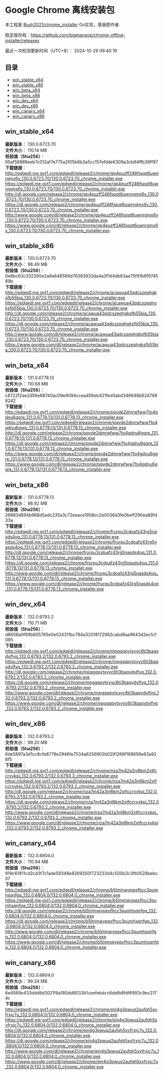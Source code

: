 # Google Chrome 离线安装包
本工程是 [Bush2021/chrome_installer](https://github.com/Bush2021/chrome_installer) Go实现，感谢原作者

稳定版存档：<https://github.com/bigmangos/chrome-offline-installer/releases>

最近一次检测更新时间（UTC+8）：
2024-10-29 09:40:19

## 目录
* [win_stable_x64](https://github.com/bigmangos/chrome-offline-installer?tab=readme-ov-file#win_stable_x64)
* [win_stable_x86](https://github.com/bigmangos/chrome-offline-installer?tab=readme-ov-file#win_stable_x86)
* [win_beta_x64](https://github.com/bigmangos/chrome-offline-installer?tab=readme-ov-file#win_beta_x64)
* [win_beta_x86](https://github.com/bigmangos/chrome-offline-installer?tab=readme-ov-file#win_beta_x86)
* [win_dev_x64](https://github.com/bigmangos/chrome-offline-installer?tab=readme-ov-file#win_dev_x64)
* [win_dev_x86](https://github.com/bigmangos/chrome-offline-installer?tab=readme-ov-file#win_dev_x86)
* [win_canary_x64](https://github.com/bigmangos/chrome-offline-installer?tab=readme-ov-file#win_canary_x64)
* [win_canary_x86](https://github.com/bigmangos/chrome-offline-installer?tab=readme-ov-file#win_canary_x86)

## win_stable_x64
**最新版本**： 130.0.6723.70  
**文件大小**： 110.14 MB  
**校验值（Sha256）**： 95af56889eeb7c012af7e775a2f05b6b3a5cc157efdde6309a3cb94ffb39ff87  
**下载链接**：
http://edgedl.me.gvt1.com/edgedl/release2/chrome/gp4euzff246fspqt6uwnrqmx6y_130.0.6723.70/130.0.6723.70_chrome_installer.exe
https://edgedl.me.gvt1.com/edgedl/release2/chrome/gp4euzff246fspqt6uwnrqmx6y_130.0.6723.70/130.0.6723.70_chrome_installer.exe
http://dl.google.com/release2/chrome/gp4euzff246fspqt6uwnrqmx6y_130.0.6723.70/130.0.6723.70_chrome_installer.exe
https://dl.google.com/release2/chrome/gp4euzff246fspqt6uwnrqmx6y_130.0.6723.70/130.0.6723.70_chrome_installer.exe
http://www.google.com/dl/release2/chrome/gp4euzff246fspqt6uwnrqmx6y_130.0.6723.70/130.0.6723.70_chrome_installer.exe
https://www.google.com/dl/release2/chrome/gp4euzff246fspqt6uwnrqmx6y_130.0.6723.70/130.0.6723.70_chrome_installer.exe
## win_stable_x86
**最新版本**： 130.0.6723.70  
**文件大小**： 98.49 MB  
**校验值（Sha256）**： 0e8bc63c332260e2a9a648569d76383833da4a3f1d4db63ae75f91b6f974589b  
**下载链接**：
http://edgedl.me.gvt1.com/edgedl/release2/chrome/acawua43qdcszeqhgksfb55bia_130.0.6723.70/130.0.6723.70_chrome_installer.exe
https://edgedl.me.gvt1.com/edgedl/release2/chrome/acawua43qdcszeqhgksfb55bia_130.0.6723.70/130.0.6723.70_chrome_installer.exe
http://dl.google.com/release2/chrome/acawua43qdcszeqhgksfb55bia_130.0.6723.70/130.0.6723.70_chrome_installer.exe
https://dl.google.com/release2/chrome/acawua43qdcszeqhgksfb55bia_130.0.6723.70/130.0.6723.70_chrome_installer.exe
http://www.google.com/dl/release2/chrome/acawua43qdcszeqhgksfb55bia_130.0.6723.70/130.0.6723.70_chrome_installer.exe
https://www.google.com/dl/release2/chrome/acawua43qdcszeqhgksfb55bia_130.0.6723.70/130.0.6723.70_chrome_installer.exe
## win_beta_x64
**最新版本**： 131.0.6778.13  
**文件大小**： 110.68 MB  
**校验值（Sha256）**： c8722f2ae2d56e68740ac09e9094ccea456eb421fed3abd346646b6247888242  
**下载链接**：
http://edgedl.me.gvt1.com/edgedl/release2/chrome/pqvde2dmrwfww7to4gdnu6ggre_131.0.6778.13/131.0.6778.13_chrome_installer.exe
https://edgedl.me.gvt1.com/edgedl/release2/chrome/pqvde2dmrwfww7to4gdnu6ggre_131.0.6778.13/131.0.6778.13_chrome_installer.exe
http://dl.google.com/release2/chrome/pqvde2dmrwfww7to4gdnu6ggre_131.0.6778.13/131.0.6778.13_chrome_installer.exe
https://dl.google.com/release2/chrome/pqvde2dmrwfww7to4gdnu6ggre_131.0.6778.13/131.0.6778.13_chrome_installer.exe
http://www.google.com/dl/release2/chrome/pqvde2dmrwfww7to4gdnu6ggre_131.0.6778.13/131.0.6778.13_chrome_installer.exe
https://www.google.com/dl/release2/chrome/pqvde2dmrwfww7to4gdnu6ggre_131.0.6778.13/131.0.6778.13_chrome_installer.exe
## win_beta_x86
**最新版本**： 131.0.6778.13  
**文件大小**： 98.92 MB  
**校验值（Sha256）**： 26883d894b968d5adc235a3c72eeace1958cc2e0036d3fe0beff290ea89fd33a  
**下载链接**：
http://edgedl.me.gvt1.com/edgedl/release2/chrome/frurpu3cdoafz43rg5nasds4oq_131.0.6778.13/131.0.6778.13_chrome_installer.exe
https://edgedl.me.gvt1.com/edgedl/release2/chrome/frurpu3cdoafz43rg5nasds4oq_131.0.6778.13/131.0.6778.13_chrome_installer.exe
http://dl.google.com/release2/chrome/frurpu3cdoafz43rg5nasds4oq_131.0.6778.13/131.0.6778.13_chrome_installer.exe
https://dl.google.com/release2/chrome/frurpu3cdoafz43rg5nasds4oq_131.0.6778.13/131.0.6778.13_chrome_installer.exe
http://www.google.com/dl/release2/chrome/frurpu3cdoafz43rg5nasds4oq_131.0.6778.13/131.0.6778.13_chrome_installer.exe
https://www.google.com/dl/release2/chrome/frurpu3cdoafz43rg5nasds4oq_131.0.6778.13/131.0.6778.13_chrome_installer.exe
## win_dev_x64
**最新版本**： 132.0.6793.2  
**文件大小**： 110.71 MB  
**校验值（Sha256）**： d8608a0f69b605765e0e024311bc784a32018172982cabd8aa9643d2ec1c1065  
**下载链接**：
http://edgedl.me.gvt1.com/edgedl/release2/chrome/mpggqpytxyyc6tj3baqydvlfvq_132.0.6793.2/132.0.6793.2_chrome_installer.exe
https://edgedl.me.gvt1.com/edgedl/release2/chrome/mpggqpytxyyc6tj3baqydvlfvq_132.0.6793.2/132.0.6793.2_chrome_installer.exe
http://dl.google.com/release2/chrome/mpggqpytxyyc6tj3baqydvlfvq_132.0.6793.2/132.0.6793.2_chrome_installer.exe
https://dl.google.com/release2/chrome/mpggqpytxyyc6tj3baqydvlfvq_132.0.6793.2/132.0.6793.2_chrome_installer.exe
http://www.google.com/dl/release2/chrome/mpggqpytxyyc6tj3baqydvlfvq_132.0.6793.2/132.0.6793.2_chrome_installer.exe
https://www.google.com/dl/release2/chrome/mpggqpytxyyc6tj3baqydvlfvq_132.0.6793.2/132.0.6793.2_chrome_installer.exe
## win_dev_x86
**最新版本**： 132.0.6793.2  
**文件大小**： 99.20 MB  
**校验值（Sha256）**： 6de5897a3d1cc8cfe8778e2946fe7534a6256902b0291268f168656e63a926f5  
**下载链接**：
http://edgedl.me.gvt1.com/edgedl/release2/chrome/nza7m42a3nl6km2xtfccrxvkpi_132.0.6793.2/132.0.6793.2_chrome_installer.exe
https://edgedl.me.gvt1.com/edgedl/release2/chrome/nza7m42a3nl6km2xtfccrxvkpi_132.0.6793.2/132.0.6793.2_chrome_installer.exe
http://dl.google.com/release2/chrome/nza7m42a3nl6km2xtfccrxvkpi_132.0.6793.2/132.0.6793.2_chrome_installer.exe
https://dl.google.com/release2/chrome/nza7m42a3nl6km2xtfccrxvkpi_132.0.6793.2/132.0.6793.2_chrome_installer.exe
http://www.google.com/dl/release2/chrome/nza7m42a3nl6km2xtfccrxvkpi_132.0.6793.2/132.0.6793.2_chrome_installer.exe
https://www.google.com/dl/release2/chrome/nza7m42a3nl6km2xtfccrxvkpi_132.0.6793.2/132.0.6793.2_chrome_installer.exe
## win_canary_x64
**最新版本**： 132.0.6804.0  
**文件大小**： 110.94 MB  
**校验值（Sha256）**： 919c61811cd2cd3f7c1ade59348e8269350f723233d4c505b3c3fb0528bebc07  
**下载链接**：
http://edgedl.me.gvt1.com/edgedl/release2/chrome/b5lmjnwypexfhcc3pumhsqnfgq_132.0.6804.0/132.0.6804.0_chrome_installer.exe
https://edgedl.me.gvt1.com/edgedl/release2/chrome/b5lmjnwypexfhcc3pumhsqnfgq_132.0.6804.0/132.0.6804.0_chrome_installer.exe
http://dl.google.com/release2/chrome/b5lmjnwypexfhcc3pumhsqnfgq_132.0.6804.0/132.0.6804.0_chrome_installer.exe
https://dl.google.com/release2/chrome/b5lmjnwypexfhcc3pumhsqnfgq_132.0.6804.0/132.0.6804.0_chrome_installer.exe
http://www.google.com/dl/release2/chrome/b5lmjnwypexfhcc3pumhsqnfgq_132.0.6804.0/132.0.6804.0_chrome_installer.exe
https://www.google.com/dl/release2/chrome/b5lmjnwypexfhcc3pumhsqnfgq_132.0.6804.0/132.0.6804.0_chrome_installer.exe
## win_canary_x86
**最新版本**： 132.0.6804.0  
**文件大小**： 99.24 MB  
**校验值（Sha256）**： 6e4569e433ddd8d3021f8a180dd8033b1ceefebdcc6dafb8fdf6993c9ec2174c  
**下载链接**：
http://edgedl.me.gvt1.com/edgedl/release2/chrome/ein4g3pwuq2aufqh5xvfrxjc7u_132.0.6804.0/132.0.6804.0_chrome_installer.exe
https://edgedl.me.gvt1.com/edgedl/release2/chrome/ein4g3pwuq2aufqh5xvfrxjc7u_132.0.6804.0/132.0.6804.0_chrome_installer.exe
http://dl.google.com/release2/chrome/ein4g3pwuq2aufqh5xvfrxjc7u_132.0.6804.0/132.0.6804.0_chrome_installer.exe
https://dl.google.com/release2/chrome/ein4g3pwuq2aufqh5xvfrxjc7u_132.0.6804.0/132.0.6804.0_chrome_installer.exe
http://www.google.com/dl/release2/chrome/ein4g3pwuq2aufqh5xvfrxjc7u_132.0.6804.0/132.0.6804.0_chrome_installer.exe
https://www.google.com/dl/release2/chrome/ein4g3pwuq2aufqh5xvfrxjc7u_132.0.6804.0/132.0.6804.0_chrome_installer.exe
